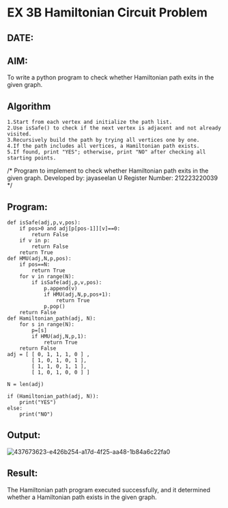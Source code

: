 # EX 3B Hamiltonian Circuit Problem
## DATE:
## AIM:
To write a python program to check whether Hamiltonian path exits in the given graph.

## Algorithm
```
1.Start from each vertex and initialize the path list.
2.Use isSafe() to check if the next vertex is adjacent and not already visited.
3.Recursively build the path by trying all vertices one by one.
4.If the path includes all vertices, a Hamiltonian path exists.
5.If found, print "YES"; otherwise, print "NO" after checking all starting points.
```


/*
Program to implement to check whether Hamiltonian path exits in the given graph.
Developed by: jayaseelan U
Register Number:  212223220039
*/

## Program:
```
def isSafe(adj,p,v,pos):
    if pos>0 and adj[p[pos-1]][v]==0:
        return False
    if v in p:
        return False
    return True
def HMU(adj,N,p,pos):
    if pos==N:
        return True
    for v in range(N):
        if isSafe(adj,p,v,pos):
            p.append(v)
            if HMU(adj,N,p,pos+1):
                return True
            p.pop()
    return False
def Hamiltonian_path(adj, N):
    for s in range(N):
        p=[s]
        if HMU(adj,N,p,1):
            return True
    return False
adj = [ [ 0, 1, 1, 1, 0 ] ,
        [ 1, 0, 1, 0, 1 ],
        [ 1, 1, 0, 1, 1 ],
        [ 1, 0, 1, 0, 0 ] ]
 
N = len(adj)
 
if (Hamiltonian_path(adj, N)):
    print("YES")
else:
    print("NO")
```

## Output:
![437673623-e426b254-a17d-4f25-aa48-1b84a6c22fa0](https://github.com/user-attachments/assets/e0f9a343-c668-4bc8-98b2-a149f8b64357)

## Result:
The Hamiltonian path program executed successfully, and it determined whether a Hamiltonian path exists in the given graph.
